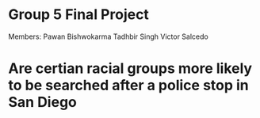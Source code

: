 # Group 5 Final Project
 Members:
 Pawan Bishwokarma
 Tadhbir Singh
 Victor Salcedo
 
# Are certian racial groups more likely to be searched after a police stop in San Diego
